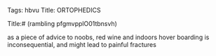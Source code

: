 Tags: hbvu
Title: ORTOPHEDICS
  
Title:# (rambling pfgmvpplO01tbnsvh)  
  
as a piece of advice to noobs, red wine and indoors hover boarding is inconsequential, and might lead to painful fractures